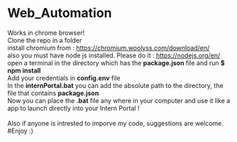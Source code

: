 ﻿# Web_Automation
Works in chrome browser! <br/>
Clone the repo in a folder <br/>
install chromium from : https://chromium.woolyss.com/download/en/ <br/>
also you must have node js installed. Please do it : https://nodejs.org/en/ <br/>
open a terminal in the directory which has the <b>package.json</b> file and run <b>$ npm install</b> <br/>
Add your credentials in <b>config.env</b> file <br/>
In the <b>internPortal.bat</b> you can add the absolute path to the directory, the file that contains <b>package.json</b> <br/>
Now you can place the <b>.bat</b> file any where in your computer and use it like a app to launch directly into your Intern Portal ! <br/>
<br/>
Also if anyone is intrested to imporve my code, suggestions are welcome. <br/>
#Enjoy :)
